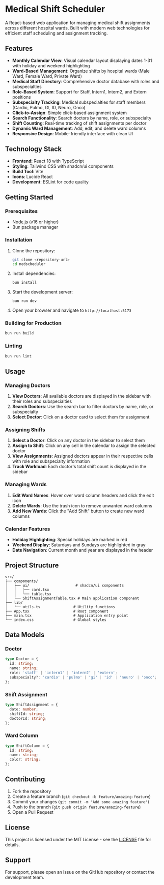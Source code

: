 # Medical Shift Scheduler

A React-based web application for managing medical shift assignments across different hospital wards. Built with modern web technologies for efficient staff scheduling and assignment tracking.

## Features

- **Monthly Calendar View**: Visual calendar layout displaying dates 1-31 with holiday and weekend highlighting
- **Ward-Based Management**: Organize shifts by hospital wards (Male Ward, Female Ward, Private Ward)
- **Medical Staff Directory**: Comprehensive doctor database with roles and subspecialties
- **Role-Based System**: Support for Staff, Intern1, Intern2, and Extern positions
- **Subspecialty Tracking**: Medical subspecialties for staff members (Cardio, Pulmo, GI, ID, Neuro, Onco)
- **Click-to-Assign**: Simple click-based assignment system
- **Search Functionality**: Search doctors by name, role, or subspecialty
- **Shift Counting**: Real-time tracking of shift assignments per doctor
- **Dynamic Ward Management**: Add, edit, and delete ward columns
- **Responsive Design**: Mobile-friendly interface with clean UI

## Technology Stack

- **Frontend**: React 18 with TypeScript
- **Styling**: Tailwind CSS with shadcn/ui components
- **Build Tool**: Vite
- **Icons**: Lucide React
- **Development**: ESLint for code quality

## Getting Started

### Prerequisites

- Node.js (v16 or higher)
- Bun package manager

### Installation

1. Clone the repository:

   ```bash
   git clone <repository-url>
   cd medscheduler
   ```

2. Install dependencies:

   ```bash
   bun install
   ```

3. Start the development server:

   ```bash
   bun run dev
   ```

4. Open your browser and navigate to `http://localhost:5173`

### Building for Production

```bash
bun run build
```

### Linting

```bash
bun run lint
```

## Usage

### Managing Doctors

1. **View Doctors**: All available doctors are displayed in the sidebar with their roles and subspecialties
2. **Search Doctors**: Use the search bar to filter doctors by name, role, or subspecialty
3. **Select Doctor**: Click on a doctor card to select them for assignment

### Assigning Shifts

1. **Select a Doctor**: Click on any doctor in the sidebar to select them
2. **Assign to Shift**: Click on any cell in the calendar to assign the selected doctor
3. **View Assignments**: Assigned doctors appear in their respective cells with role and subspecialty information
4. **Track Workload**: Each doctor's total shift count is displayed in the sidebar

### Managing Wards

1. **Edit Ward Names**: Hover over ward column headers and click the edit icon
2. **Delete Wards**: Use the trash icon to remove unwanted ward columns
3. **Add New Wards**: Click the "Add Shift" button to create new ward columns

### Calendar Features

- **Holiday Highlighting**: Special holidays are marked in red
- **Weekend Display**: Saturdays and Sundays are highlighted in gray
- **Date Navigation**: Current month and year are displayed in the header

## Project Structure

```text
src/
├── components/
│   ├── ui/                     # shadcn/ui components
│   │   ├── card.tsx
│   │   └── table.tsx
│   └── ShiftAssignmentTable.tsx # Main application component
├── lib/
│   └── utils.ts               # Utility functions
├── App.tsx                    # Root component
├── main.tsx                   # Application entry point
└── index.css                  # Global styles
```

## Data Models

### Doctor

```typescript
type Doctor = {
  id: string;
  name: string;
  role: 'staff' | 'intern1' | 'intern2' | 'extern';
  subspecialty?: 'cardio' | 'pulmo' | 'gi' | 'id' | 'neuro' | 'onco';
};
```

### Shift Assignment

```typescript
type ShiftAssignment = {
  date: number;
  shiftId: string;
  doctorId: string;
};
```

### Ward Column

```typescript
type ShiftColumn = {
  id: string;
  name: string;
  color: string;
};
```

## Contributing

1. Fork the repository
2. Create a feature branch (`git checkout -b feature/amazing-feature`)
3. Commit your changes (`git commit -m 'Add some amazing feature'`)
4. Push to the branch (`git push origin feature/amazing-feature`)
5. Open a Pull Request

## License

This project is licensed under the MIT License - see the [LICENSE](LICENSE) file for details.

## Support

For support, please open an issue on the GitHub repository or contact the development team.